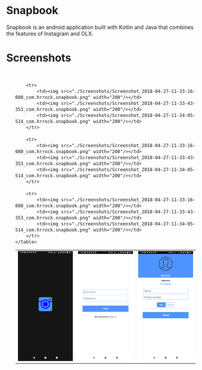 # Snapbook
Snapbook is an android application built with Kotlin and Java that combines the features of Instagram and OLX.

# Screenshots

<ul style="float:left">
    <table>
        <tr>
            <td><img src="./Screenshots/Screenshot_2018-04-27-11-33-16-080_com.hrrock.snapbook.png" width="200"/></td>
            <td><img src="./Screenshots/Screenshot_2018-04-27-11-33-43-353_com.hrrock.snapbook.png" width="200"/></td>
            <td><img src="./Screenshots/Screenshot_2018-04-27-11-34-05-514_com.hrrock.snapbook.png" width="200"/></td>
        </tr>
        
        <tr>
            <td><img src="./Screenshots/Screenshot_2018-04-27-11-33-16-080_com.hrrock.snapbook.png" width="200"/></td>
            <td><img src="./Screenshots/Screenshot_2018-04-27-11-33-43-353_com.hrrock.snapbook.png" width="200"/></td>
            <td><img src="./Screenshots/Screenshot_2018-04-27-11-34-05-514_com.hrrock.snapbook.png" width="200"/></td>
        </tr>
        
        <tr>
            <td><img src="./Screenshots/Screenshot_2018-04-27-11-33-16-080_com.hrrock.snapbook.png" width="200"/></td>
            <td><img src="./Screenshots/Screenshot_2018-04-27-11-33-43-353_com.hrrock.snapbook.png" width="200"/></td>
            <td><img src="./Screenshots/Screenshot_2018-04-27-11-34-05-514_com.hrrock.snapbook.png" width="200"/></td>
        </tr>
        
        <tr>
            <td><img src="./Screenshots/Screenshot_2018-04-27-11-33-16-080_com.hrrock.snapbook.png" width="200"/></td>
            <td><img src="./Screenshots/Screenshot_2018-04-27-11-33-43-353_com.hrrock.snapbook.png" width="200"/></td>
            <td><img src="./Screenshots/Screenshot_2018-04-27-11-34-05-514_com.hrrock.snapbook.png" width="200"/></td>
        </tr>
    </table>
</ul>
